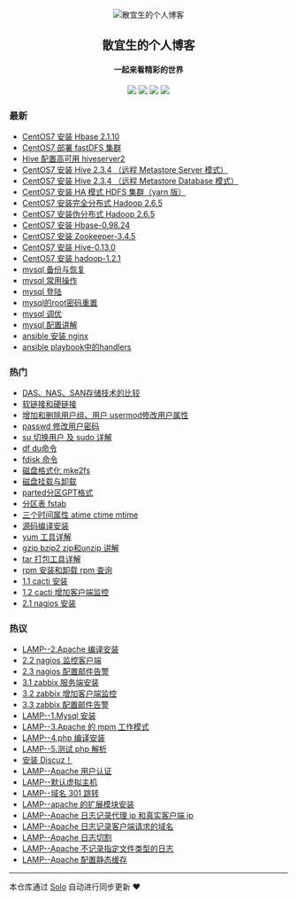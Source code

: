 <p align="center"><img alt="散宜生的个人博客" src="https://b3logfile.com/avatar/1589643758649_1589646186184.jpeg"></p><h2 align="center">
散宜生的个人博客
</h2>

<h4 align="center">一起来看精彩的世界</h4>
<p align="center"><a title="散宜生的个人博客" target="_blank" href="https://github.com/TOT-JIN/solo-blog"><img src="https://img.shields.io/github/last-commit/TOT-JIN/solo-blog.svg?style=flat-square&color=FF9900"></a>
<a title="GitHub repo size in bytes" target="_blank" href="https://github.com/TOT-JIN/solo-blog"><img src="https://img.shields.io/github/repo-size/TOT-JIN/solo-blog.svg?style=flat-square"></a>
<a title="Solo Version" target="_blank" href="https://github.com/88250/solo/releases"><img src="https://img.shields.io/badge/solo-4.1.0-f1e05a.svg?style=flat-square&color=blueviolet"></a>
<a title="Hits" target="_blank" href="https://github.com/88250/hits"><img src="https://hits.b3log.org/TOT-JIN/solo-blog.svg"></a></p>

### 最新

* [CentOS7 安装 Hbase 2.1.10](https://17kblog.com/articles/2020/06/04/1591274902592.html)
* [CentOS7 部署 fastDFS 集群](https://17kblog.com/articles/2019/12/18/1576681865733.html)
* [Hive 配置高可用 hiveserver2](https://17kblog.com/articles/2019/11/28/1574954229733.html)
* [CentOS7 安装 Hive 2.3.4 （远程 Metastore Server 模式）](https://17kblog.com/articles/2019/06/10/1560157654923.html)
* [CentOS7 安装 Hive 2.3.4 （远程 Metastore Database 模式）](https://17kblog.com/articles/2019/06/09/1560078073733.html)
* [CentOS7 安装 HA 模式 HDFS 集群（yarn 版）](https://17kblog.com/articles/2019/05/19/1558230815733.html)
* [CentOS7 安装完全分布式 Hadoop 2.6.5](https://17kblog.com/articles/2019/05/18/1558141785733.html)
* [CentOS7 安装伪分布式 Hadoop 2.6.5](https://17kblog.com/articles/2019/05/17/1558055385791.html)
* [CentOS7 安装 Hbase-0.98.24](https://17kblog.com/articles/2018/10/06/1538790815733.html)
* [CentOS7 安装 Zookeeper-3.4.5](https://17kblog.com/articles/2018/10/05/1538704415733.html)
* [CentOS7 安装 Hive-0.13.0](https://17kblog.com/articles/2018/10/04/1538618015733.html)
* [CentOS7 安装 hadoop-1.2.1](https://17kblog.com/articles/2018/10/03/1538531615733.html)
* [mysql 备份与恢复](https://17kblog.com/articles/2018/09/11/1536640992812.html)
* [mysql 常用操作](https://17kblog.com/articles/2018/09/10/1536581562812.html)
* [mysql 登陆](https://17kblog.com/articles/2018/09/04/1536036132812.html)
* [mysql的root密码重置](https://17kblog.com/articles/2018/09/02/1535897563812.html)
* [mysql 调优](https://17kblog.com/articles/2018/09/02/1535863333812.html)
* [mysql 配置讲解](https://17kblog.com/articles/2018/09/01/1535811733812.html)
* [ansible 安装 nginx](https://17kblog.com/articles/2018/08/08/1533723824832.html)
* [ansible playbook中的handlers](https://17kblog.com/articles/2018/08/08/1533687224832.html)

### 热门

* [DAS、NAS、SAN存储技术的比较](https://17kblog.com/articles/2016/11/01/1477981225856.html)
* [软链接和硬链接](https://17kblog.com/articles/2016/06/02/1464830496592.html)
* [增加和删除用户组、用户 usermod修改用户属性](https://17kblog.com/articles/2016/06/07/1465270306592.html)
* [passwd 修改用户密码](https://17kblog.com/articles/2016/06/13/1465828993592.html)
* [su 切换用户 及 sudo 详解](https://17kblog.com/articles/2016/06/21/1466504623592.html)
* [df du命令](https://17kblog.com/articles/2016/06/27/1467034437592.html)
* [fdisk 命令](https://17kblog.com/articles/2016/07/02/1467440625856.html)
* [磁盘格式化 mke2fs](https://17kblog.com/articles/2016/07/12/1468302197856.html)
* [磁盘挂载与卸载](https://17kblog.com/articles/2016/07/23/1469287927856.html)
* [parted分区GPT格式](https://17kblog.com/articles/2016/09/10/1473484327856.html)
* [分区表 fstab](https://17kblog.com/articles/2016/09/21/1474438825856.html)
* [三个时间属性 atime ctime mtime](https://17kblog.com/articles/2016/05/31/1464702167592.html)
* [源码编译安装](https://17kblog.com/articles/2016/11/21/1479727945856.html)
* [yum 工具详解](https://17kblog.com/articles/2016/12/11/1481425965856.html)
* [gzip bzip2 zip和unzip 讲解](https://17kblog.com/articles/2016/12/27/1482826792856.html)
* [tar 打包工具详解](https://17kblog.com/articles/2017/02/01/1485937789856.html)
* [rpm 安装和卸载 rpm 查询](https://17kblog.com/articles/2017/02/26/1488084554856.html)
* [1.1 cacti 安装](https://17kblog.com/articles/2017/04/06/1491445154856.html)
* [1.2 cacti 增加客户端监控](https://17kblog.com/articles/2017/04/06/1491445954856.html)
* [2.1 nagios 安装](https://17kblog.com/articles/2017/06/12/1497262192876.html)

### 热议

* [LAMP--2.Apache 编译安装](https://17kblog.com/articles/2017/10/03/1506991516673.html)
* [2.2 nagios 监控客户端](https://17kblog.com/articles/2017/06/12/1497262292876.html)
* [2.3 nagios 配置邮件告警](https://17kblog.com/articles/2017/06/12/1497263292876.html)
* [3.1 zabbix 服务端安装](https://17kblog.com/articles/2017/07/02/1498954752421.html)
* [3.2 zabbix 增加客户端监控](https://17kblog.com/articles/2017/07/02/1498964752421.html)
* [3.3 zabbix 配置邮件告警](https://17kblog.com/articles/2017/07/02/1499264752421.html)
* [LAMP--1.Mysql 安装](https://17kblog.com/articles/2017/10/02/1506940196673.html)
* [LAMP--3.Apache 的 mpm 工作模式](https://17kblog.com/articles/2017/10/03/1507112621673.html)
* [LAMP--4.php 编译安装](https://17kblog.com/articles/2017/10/04/1507124621673.html)
* [LAMP--5.测试 php 解析](https://17kblog.com/articles/2017/10/04/1507124967673.html)
* [安装 Discuz！](https://17kblog.com/articles/2017/10/14/1507943271673.html)
* [LAMP--Apache 用户认证](https://17kblog.com/articles/2017/10/21/1508584351673.html)
* [LAMP--默认虚拟主机](https://17kblog.com/articles/2017/10/21/1508585451673.html)
* [LAMP--域名 301 跳转](https://17kblog.com/articles/2017/10/25/1508898509673.html)
* [LAMP--apache 的扩展模块安装](https://17kblog.com/articles/2017/10/27/1509115121673.html)
* [LAMP--Apache 日志记录代理 ip 和真实客户端 ip](https://17kblog.com/articles/2017/10/31/1509450731673.html)
* [LAMP--Apache 日志记录客户端请求的域名](https://17kblog.com/articles/2017/11/01/1509537131673.html)
* [LAMP--Apache 日志切割](https://17kblog.com/articles/2017/11/02/1509585139673.html)
* [LAMP--Apache 不记录指定文件类型的日志](https://17kblog.com/articles/2017/11/04/1509768178673.html)
* [LAMP--Apache 配置静态缓存](https://17kblog.com/articles/2017/11/10/1510325488673.html)

---

本仓库通过 [Solo](https://github.com/88250/solo) 自动进行同步更新 ❤️ 